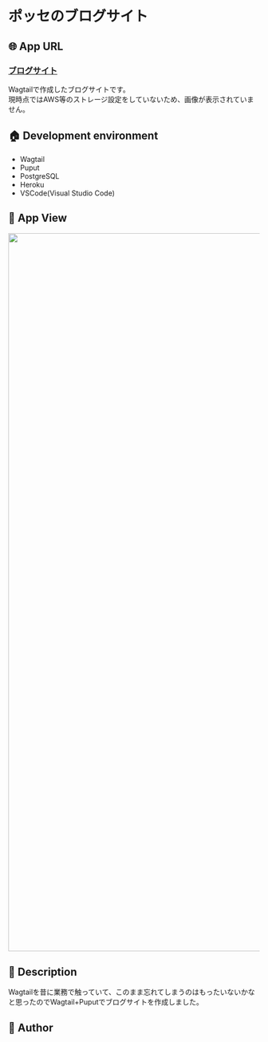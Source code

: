 # ポッセのブログサイト

## :globe_with_meridians:  App URL

### [ブログサイト](https://posseblog.herokuapp.com/)<br>
Wagtailで作成したブログサイトです。<br>
現時点ではAWS等のストレージ設定をしていないため、画像が表示されていません。<br>
## :house:  Development environment

- Wagtail
- Puput
- PostgreSQL
- Heroku
- VSCode(Visual Studio Code)

## :eyes:  App View

<img width="1440" src="https://vps15-d.kuku.lu/files/20200214-1222_cc8e6ccba4e1cc74e2fbe013db26ae83.png"> 

## :book:  Description

Wagtailを昔に業務で触っていて、このまま忘れてしまうのはもったいないかなと思ったのでWagtail+Puputでブログサイトを作成しました。

## :boy:  Author
